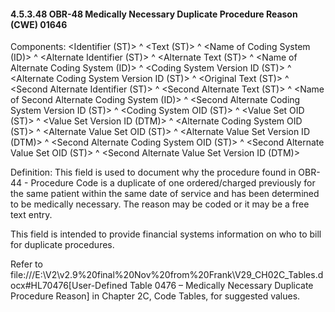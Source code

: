 #### 4.5.3.48 OBR-48 Medically Necessary Duplicate Procedure Reason (CWE) 01646

Components: &lt;Identifier (ST)> ^ &lt;Text (ST)> ^ &lt;Name of Coding System (ID)> ^ &lt;Alternate Identifier (ST)> ^ &lt;Alternate Text (ST)> ^ &lt;Name of Alternate Coding System (ID)> ^ &lt;Coding System Version ID (ST)> ^ &lt;Alternate Coding System Version ID (ST)> ^ &lt;Original Text (ST)> ^ &lt;Second Alternate Identifier (ST)> ^ &lt;Second Alternate Text (ST)> ^ &lt;Name of Second Alternate Coding System (ID)> ^ &lt;Second Alternate Coding System Version ID (ST)> ^ &lt;Coding System OID (ST)> ^ &lt;Value Set OID (ST)> ^ &lt;Value Set Version ID (DTM)> ^ &lt;Alternate Coding System OID (ST)> ^ &lt;Alternate Value Set OID (ST)> ^ &lt;Alternate Value Set Version ID (DTM)> ^ &lt;Second Alternate Coding System OID (ST)> ^ &lt;Second Alternate Value Set OID (ST)> ^ &lt;Second Alternate Value Set Version ID (DTM)>

Definition: This field is used to document why the procedure found in OBR-44 - Procedure Code is a duplicate of one ordered/charged previously for the same patient within the same date of service and has been determined to be medically necessary. The reason may be coded or it may be a free text entry.

This field is intended to provide financial systems information on who to bill for duplicate procedures.

Refer to file:///E:\V2\v2.9%20final%20Nov%20from%20Frank\V29_CH02C_Tables.docx#HL70476[User-Defined Table 0476 – Medically Necessary Duplicate Procedure Reason] in Chapter 2C, Code Tables, for suggested values.

